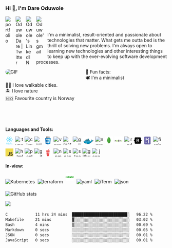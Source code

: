 ### Hi 👋, I'm Dare Oduwole

<div>
  <a href="https://dreywesson.netlify.app">
    <img align="left" alt="portfolio" width="22px" src="https://user-images.githubusercontent.com/50960013/127302754-ca427b8b-9c64-4cf3-b7a1-1a8ca6d10bc6.png" style="margin-right:10px; background-color: white;"/>
  </a>
  <a href="https://twitter.com/DreyWesson">
    <img align="left" alt="Oduwole Dare | Twitter" width="22px" src="https://raw.githubusercontent.com/peterthehan/peterthehan/master/assets/twitter.svg" style="margin-right:10px;"/>
  </a> 
  <a href="https://www.linkedin.com/in/dare-oduwole73176/">
    <img align="left" alt="Oduwole's LinkedIN" width="22px" src="https://raw.githubusercontent.com/peterthehan/peterthehan/master/assets/linkedin.svg" style="margin-right:10px"/>
  </a>
  <a href="mailto:dreywesson@gmail.com">
    <img align="left" alt="Oduwole's gmail" width="25px" src="https://upload.wikimedia.org/wikipedia/commons/thumb/7/7e/Gmail_icon_%282020%29.svg/512px-Gmail_icon_%282020%29.svg.png" style="margin-right:10px"/>
  </a>
</div>

<br />
<br />

<p>
  I'm a minimalist, result-oriented and passionate about technologies that matter. What gets me outta bed is the thrill of solving new problems. I'm always open to learning new technologies and other interesting things to keep up with the ever-evolving software development processes.
</p>

<div class="stacks">
  <img align="left"  alt="GIF" src="https://user-images.githubusercontent.com/50960013/127277181-3871659d-6d90-409e-b6a9-b8279a391430.gif" width="250" style='border-radius: 25px; margin-bottom: .5rem' height="auto" loop=infinite  />

<p style="margin-bottom: 3rem">
🎉 Fun facts: 
<br/>🕊 I'm a minimalist 
<br/>🚴🏽 I love walkable cities.
<br/>🏝 I love nature
<br/>🇳🇴 Favourite country is Norway
</p>
</div>

<div  >
<br/>

**Languages and Tools:**

  <div align="right"  style="display: flex; flex-wrap: wrap; min-width:300px;">
    <img src="https://raw.githubusercontent.com/devicons/devicon/master/icons/react/react-original-wordmark.svg" alt="react" width="25" height="25" style="padding-bottom:7px; margin-right:5px"/>
    <img src="https://iconape.com/wp-content/png_logo_vector/typescript.png" alt="typescript" width="25" height="25" style="padding-bottom:7px; margin-right:5px"/>
    <img src="https://www.britefish.net/wp-content/uploads/2019/07/logo-c-1.png" alt="clang" width="25" height="25" style="padding-bottom:7px; margin-right:5px"/>
    <img src="https://cdn.iconscout.com/icon/free/png-512/webpack-1-1174980.png" alt="webpack" width="25" height="25" style="padding-bottom:7px; margin-right:5px"/>
    <img src="https://raw.githubusercontent.com/devicons/devicon/master/icons/css3/css3-original-wordmark.svg" alt="css3" width="25" height="25" style="padding-bottom:7px; margin-right:5px"/>
    <img src="https://upload.wikimedia.org/wikipedia/commons/thumb/9/9a/Visual_Studio_Code_1.35_icon.svg/1024px-Visual_Studio_Code_1.35_icon.svg.png" alt="vscode" width="25" height="25" style="padding-bottom:7px; margin-right:5px"/>
    <img src="https://material-ui.com/static/logo.png" alt="material-ui" width="25" height="25" style="padding-bottom:7px; margin-right:5px"/>
    <img src="https://avatars.githubusercontent.com/u/44036562?s=400&v=4" alt="git actions" width="25" height="25" style="padding-bottom:7px; margin-right:5px"/>
    <img src="https://raw.githubusercontent.com/devicons/devicon/master/icons/docker/docker-original.svg" alt="Docker" width="35" height="30" style="padding-bottom:7px; margin-right:5px"/>
    <img src="https://upload.wikimedia.org/wikipedia/commons/thumb/3/3a/Neovim-mark.svg/1200px-Neovim-mark.svg.png" alt="neovim" width="25" height="25" style="padding-bottom:7px; margin-right:5px"/>
    <img src="https://raw.githubusercontent.com/devicons/devicon/master/icons/mongodb/mongodb-original.svg" alt="mongodb" width="25" height="25" style="padding-bottom:7px; margin-right:5px"/>
    <img src="https://raw.githubusercontent.com/devicons/devicon/master/icons/nodejs/nodejs-original-wordmark.svg" alt="nodejs" width="25" height="25" style="padding-bottom:7px; margin-right:5px"/>
    <img src="https://img.icons8.com/color/240/000000/redux.png" alt="redux" width="25" height="25" style="padding-bottom:7px; margin-right:5px"/>
    <img src="https://raw.githubusercontent.com/devicons/devicon/master/icons/bootstrap/bootstrap-plain.svg" alt="bootstrap" width="25" height="25" style="padding-bottom:7px; margin-right:5px"/>
    <img src="https://raw.githubusercontent.com/devicons/devicon/master/icons/heroku/heroku-plain.svg" alt="heroku" width="25" height="25" style="padding-bottom:7px; margin-right:5px"/>
    <img src="https://img.icons8.com/color/240/000000/firebase.png" alt="firebase" width="25" height="25" style="padding-bottom:7px; margin-right:5px"/>
    <img src="https://raw.githubusercontent.com/devicons/devicon/master/icons/javascript/javascript-original.svg" alt="javascript" width="25" height="25" style="padding-bottom:7px; margin-right:5px"/>
    <img src="https://cdn.iconscout.com/icon/free/png-256/html5-40-1175193.png" alt="html" width="25" height="25" style="padding-bottom:7px; margin-right:5px"/>
    <img src="https://iconape.com/wp-content/png_logo_vector/postman.png" alt="postman" width="25" height="25" style="padding-bottom:7px; margin-right:5px"/>
    <img src="https://img.icons8.com/color/240/000000/git.png" alt="git" width="25" height="25" style="padding-bottom:7px; margin-right:5px"/>
    <img src="https://raw.githubusercontent.com/devicons/devicon/master/icons/gulp/gulp-plain.svg" alt="gulp" width="25" height="25" style="padding-bottom:7px; margin-right:5px"/>
    <img src="https://www.tomsquest.com/img/posts/2018-10-02-better-npm-ing/npm_logo.png" alt="npm" width="25" height="25" style="padding-bottom:7px; margin-right:5px"/>
    <img src="https://img.icons8.com/color/240/000000/sass.png" alt="sass" width="25" height="25" style="padding-bottom:7px; margin-right:5px"/>
    <img src="https://upload.wikimedia.org/wikipedia/commons/thumb/e/ef/Stack_Overflow_icon.svg/768px-Stack_Overflow_icon.svg.png" alt="stackoverflow" width="25" height="25" style="padding-bottom:7px; margin-right:5px"/>
    <img src="https://img.icons8.com/ios-glyphs/240/000000/github.png" alt="github" width="25" height="25" style="padding-bottom:7px; margin-right:5px"/>
    <img src="https://cdn.worldvectorlogo.com/logos/json.svg" alt="json" width="25" height="25" style="padding-bottom:7px; margin-right:5px"/>
  </div>
  <div>

**In-view:**

  <div  align='left'>
    <img src="https://www.vectorlogo.zone/logos/kubernetes/kubernetes-icon.svg" alt="Kubernetes" width="25" height="25" style="padding-bottom:7px; margin-right:5px"/>
    <img src="https://i.pinimg.com/originals/28/ec/74/28ec7440a57536eebad2931517aa1cce.png" alt="terraform" width="25" height="25" style="padding-bottom:7px; margin-right:5px"/>
    <img src="https://raw.githubusercontent.com/devicons/devicon/master/icons/nginx/nginx-original.svg" alt="nginx" width="25" height="25" style="padding-bottom:7px; margin-right:5px"/>
    <img src="http://svgur.com/i/3m.svg" alt="yaml" width="25" height="25" style="padding-bottom:7px; margin-right:5px"/>
    <img src="https://upload.wikimedia.org/wikipedia/commons/6/6f/Octicons-terminal.svg" alt="iTerm" width="25" height="25" style="padding-bottom:7px; margin-right:5px"/>
    <img src="https://pngimg.com/uploads/linux/linux_PNG1.png" alt="json" width="25" height="25" style="padding-bottom:7px; margin-right:5px"/>
    <!-- Graphql, nextjs, styled-component -->
  </div>
  </div>

</div>
</div>
<div class='metrics'>
<div style="margin-right: 15px margin-bottom: 3rem">

![GitHub stats](https://github-readme-stats.vercel.app/api?username=dreywesson&show_icons=true&theme=dark)

</div>
  
<div style="margin-right: 15px margin-bottom: 3rem">
  
  ![](https://leetcard.jacoblin.cool/dreywesson?ext=activity)
  
</div>
<!--START_SECTION:waka-->

```text
C            11 hrs 24 mins  ████████████████████████░   96.22 %
Makefile     21 mins         ▓░░░░░░░░░░░░░░░░░░░░░░░░   03.02 %
Bash         4 mins          ▒░░░░░░░░░░░░░░░░░░░░░░░░   00.69 %
Markdown     0 secs          ░░░░░░░░░░░░░░░░░░░░░░░░░   00.05 %
JSON         0 secs          ░░░░░░░░░░░░░░░░░░░░░░░░░   00.01 %
JavaScript   0 secs          ░░░░░░░░░░░░░░░░░░░░░░░░░   00.01 %
```

<!--END_SECTION:waka-->

</div>

<!-- <style>
  .metrics{
    margin-top: 1rem;
    display: flex;
  }

.stacks {
display: flex;
flex-direction: row;
align-items: center
}
.image {
object-fit: contain;
border-radius: 20%;
margin-right:15px;
width: 250;
height: 230;
}
@media (max-width: 650px) {
.metrics{
flex-direction: column
}
.stacks {
display: flex;
flex-direction: column
}
}
@media (max-width: 650px) {
.metrics{
flex-direction: column
}
.image {
width: 80%;
margin:0 auto;
}
}
</style> -->
